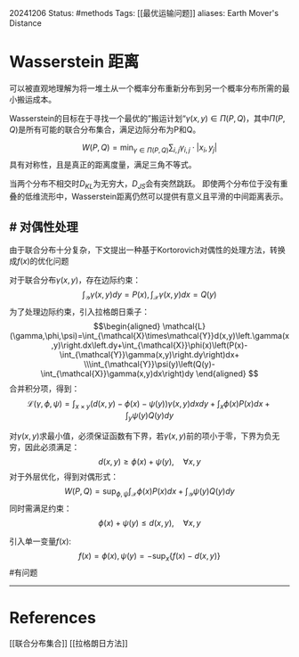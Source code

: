 20241206
Status: #methods
Tags: [[最优运输问题]]
aliases: Earth Mover's Distance
# Wasserstein 距离
可以被直观地理解为将一堆土从一个概率分布重新分布到另一个概率分布所需的最小搬运成本。

Wasserstein的目标在于寻找一个最优的”搬运计划“$\gamma(x, y) \in \Pi (P,Q)$，其中$\Pi(P,Q)$是所有可能的联合分布集合，满足边际分布为P和Q。

$$W(P,Q) = \min_{\gamma \in \Pi(P,Q)} \sum_{i,j} \gamma_{i,j} \cdot |x_i,y_j|$$
具有对称性，且是真正的距离度量，满足三角不等式。

当两个分布不相交时$D_{KL}$为无穷大，$D_{JS}$会有突然跳跃。
即使两个分布位于没有重叠的低维流形中，Wasserstein距离仍然可以提供有意义且平滑的中间距离表示。
## # 对偶性处理
由于联合分布十分复杂，下文提出一种基于Kortorovich对偶性的处理方法，转换成$f(x)$的优化问题

对于联合分布$\gamma(x,y)$，存在边际约束：
$$\int_\mathcal{Y}\gamma(x,y)dy = P(x), \int_\mathcal{X}\gamma(x,y)dx = Q(y)$$为了处理边际约束，引入拉格朗日乘子：
$$\begin{aligned}
\mathcal{L}(\gamma,\phi,\psi)=\int_{\mathcal{X}\times\mathcal{Y}}d(x,y)\left.\gamma(x,y)\right.dx\left.dy+\int_{\mathcal{X}}\phi(x)\left(P(x)-\int_{\mathcal{Y}}\gamma(x,y)\right.dy\right)dx+
\\\int_{\mathcal{Y}}\psi(y)\left(Q(y)-\int_{\mathcal{X}}\gamma(x,y)dx\right)dy
\end{aligned}
$$
合并积分项，得到：
$$\mathcal{L}(\gamma,\phi,\psi)=\int_{x\times y}\left(d(x,y)-\phi(x)-\psi(y)\right)\gamma(x,y)dxdy+\int_x\phi(x)P(x)dx+\int_y\psi(y)Q(y)dy$$

对$\gamma(x,y)$求最小值，必须保证函数有下界，若$\gamma(x,y)$前的项小于零，下界为负无穷，因此必须满足：
$$d(x,y)\geq\phi(x)+\psi(y),\quad\forall x,y$$
对于外层优化，得到对偶形式：
$$W(P,Q)=\sup_{\phi,\psi}\int_{\mathcal{X}}\phi(x)P(x)dx+\int_{\mathcal{Y}}\psi(y)Q(y)dy$$
同时需满足约束：
$$\phi(x)+\psi(y) \leq d(x,y),\quad\forall x,y$$

引入单一变量$f(x)$:
$$f(x) = \phi(x), \psi(y) = -\sup_x\{f(x) - d(x,y)\}$$
#有问题

---
# References
[[联合分布集合]]
[[拉格朗日方法]]
